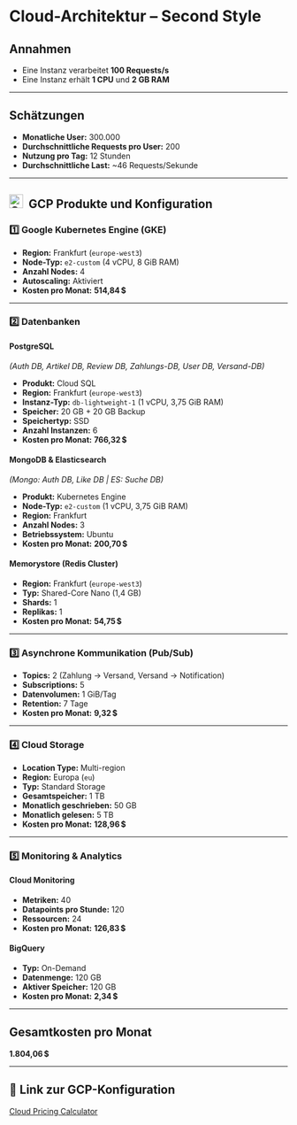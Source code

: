 #  Cloud-Architektur – Second Style

##  Annahmen

- Eine Instanz verarbeitet **100 Requests/s**
- Eine Instanz erhält **1 CPU** und **2 GB RAM**

---

##  Schätzungen

- **Monatliche User:** 300.000  
- **Durchschnittliche Requests pro User:** 200  
- **Nutzung pro Tag:** 12 Stunden  
- **Durchschnittliche Last:** ~46 Requests/Sekunde

---


##   <img src="https://static-00.iconduck.com/assets.00/google-cloud-icon-2048x1646-7admxejz.png" alt="Google Cloud" width="25">&nbsp;  GCP Produkte und Konfiguration

### 1️⃣ Google Kubernetes Engine (GKE)

- **Region:** Frankfurt (`europe-west3`)  
- **Node-Typ:** `e2-custom` (4 vCPU, 8 GiB RAM)  
- **Anzahl Nodes:** 4  
- **Autoscaling:** Aktiviert  
- **Kosten pro Monat:** **514,84 $**

---

### 2️⃣ Datenbanken

#### PostgreSQL  
*(Auth DB, Artikel DB, Review DB, Zahlungs-DB, User DB, Versand-DB)*

- **Produkt:** Cloud SQL  
- **Region:** Frankfurt (`europe-west3`)  
- **Instanz-Typ:** `db-lightweight-1` (1 vCPU, 3,75 GiB RAM)  
- **Speicher:** 20 GB + 20 GB Backup  
- **Speichertyp:** SSD  
- **Anzahl Instanzen:** 6  
- **Kosten pro Monat:** **766,32 $**

#### MongoDB & Elasticsearch  
*(Mongo: Auth DB, Like DB | ES: Suche DB)*

- **Produkt:** Kubernetes Engine  
- **Node-Typ:** `e2-custom` (1 vCPU, 3,75 GiB RAM)  
- **Region:** Frankfurt  
- **Anzahl Nodes:** 3  
- **Betriebssystem:** Ubuntu  
- **Kosten pro Monat:** **200,70 $**

#### Memorystore (Redis Cluster)

- **Region:** Frankfurt (`europe-west3`)  
- **Typ:** Shared-Core Nano (1,4 GB)  
- **Shards:** 1  
- **Replikas:** 1  
- **Kosten pro Monat:** **54,75 $**

---

### 3️⃣ Asynchrone Kommunikation (Pub/Sub)

- **Topics:** 2 (Zahlung → Versand, Versand → Notification)  
- **Subscriptions:** 5  
- **Datenvolumen:** 1 GiB/Tag  
- **Retention:** 7 Tage  
- **Kosten pro Monat:** **9,32 $**

---

### 4️⃣ Cloud Storage

- **Location Type:** Multi-region  
- **Region:** Europa (`eu`)  
- **Typ:** Standard Storage  
- **Gesamtspeicher:** 1 TB  
- **Monatlich geschrieben:** 50 GB  
- **Monatlich gelesen:** 5 TB  
- **Kosten pro Monat:** **128,96 $**

---

### 5️⃣ Monitoring & Analytics

#### Cloud Monitoring

- **Metriken:** 40  
- **Datapoints pro Stunde:** 120  
- **Ressourcen:** 24  
- **Kosten pro Monat:** **126,83 $**

#### BigQuery

- **Typ:** On-Demand  
- **Datenmenge:** 120 GB  
- **Aktiver Speicher:** 120 GB  
- **Kosten pro Monat:** **2,34 $**

---

## Gesamtkosten pro Monat

**1.804,06 $**

---

## 🔗 Link zur GCP-Konfiguration

[Cloud Pricing Calculator](https://cloud.google.com/products/calculator?dl=CjhDaVE1TWpZeU5URmpNQzAzTldVMExUUTNNR0l0T0RBMll5MWxOVEZoTW1FeVkyVTNOMk1RQVE9PRAPGiQxQ0RDQTNGNi04NTlELTQ1MTMtQjhCRS1DNTM1RDYzNTEyNUI)
